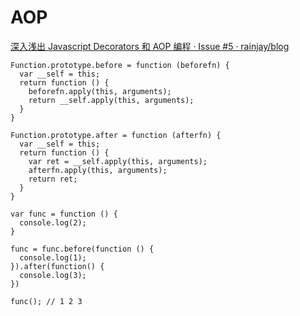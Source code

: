 # AOP

[深入浅出 Javascript Decorators 和 AOP 编程 · Issue \#5 · rainjay/blog](https://github.com/rainjay/blog/issues/5)

```text
Function.prototype.before = function (beforefn) {
  var __self = this;
  return function () {
    beforefn.apply(this, arguments);
    return __self.apply(this, arguments);
  }
}

Function.prototype.after = function (afterfn) {
  var __self = this;
  return function () {
    var ret = __self.apply(this, arguments);
    afterfn.apply(this, arguments);
    return ret;
  }
}

var func = function () {
  console.log(2);
}

func = func.before(function () {
  console.log(1);
}).after(function() {
  console.log(3);
})

func(); // 1 2 3
```

